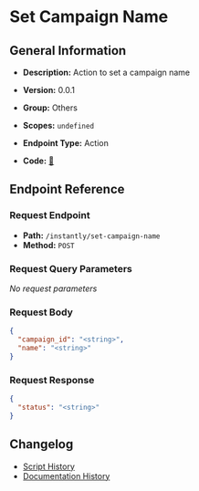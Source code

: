 # Set Campaign Name

## General Information

- **Description:** Action to set a campaign name

- **Version:** 0.0.1
- **Group:** Others
- **Scopes:** `undefined`
- **Endpoint Type:** Action
- **Code:** [🔗](https://github.com/NangoHQ/integration-templates/tree/main/integrations/instantly/actions/set-campaign-name.ts)


## Endpoint Reference

### Request Endpoint

- **Path:** `/instantly/set-campaign-name`
- **Method:** `POST`

### Request Query Parameters

_No request parameters_

### Request Body

```json
{
  "campaign_id": "<string>",
  "name": "<string>"
}
```

### Request Response

```json
{
  "status": "<string>"
}
```

## Changelog

- [Script History](https://github.com/NangoHQ/integration-templates/commits/main/integrations/instantly/actions/set-campaign-name.ts)
- [Documentation History](https://github.com/NangoHQ/integration-templates/commits/main/integrations/instantly/actions/set-campaign-name.md)

<!-- END  GENERATED CONTENT -->

